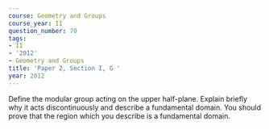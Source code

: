 ```yaml
---
course: Geometry and Groups
course_year: II
question_number: 70
tags:
- II
- '2012'
- Geometry and Groups
title: 'Paper 2, Section I, G '
year: 2012
---
```




Define the modular group acting on the upper half-plane. Explain briefly why it acts discontinuously and describe a fundamental domain. You should prove that the region which you describe is a fundamental domain.